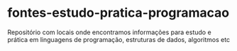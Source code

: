 # fontes-estudo-pratica-programacao
Repositório com locais onde encontramos informações para estudo e prática em linguagens de programação, estruturas de dados, algoritmos etc
